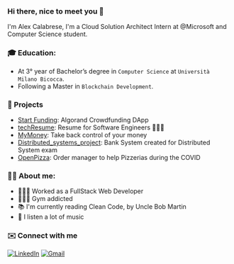 ### Hi there, nice to meet you 👋



I'm Alex Calabrese, I'm a Cloud Solution Architect Intern at @Microsoft and Computer Science student.

### 🎓 Education:
- At 3° year of Bachelor’s degree in `Computer Science` at `Università Milano Bicocca`.
- Following a Master in `Blockchain Development`.

### 📌 Projects
- [Start Funding](https://github.com/alexcalabrese/start-funding-app): Algorand Crowdfunding DApp
- [techResume](https://github.com/alexcalabrese/techResume): Resume for Software Engineers 👨🏻‍💻
- [MyMoney](https://github.com/alexcalabrese/MyMoney): Take back control of your money
- [Distributed_systems_project](https://github.com/alexcalabrese/Distributed_systems_project): Bank System created for Distributed System exam
- [OpenPizza](https://github.com/alexcalabrese/OpenPizza): Order manager to help Pizzerias during the COVID
<!--- - [IncidentiApp](https://github.com/alexcalabrese/IncidentiApp): High School final project -->

### 👨‍💻 About me:
- 👷🏻‍♂️ Worked as a FullStack Web Developer
- 🏋🏻‍♂️ Gym addicted
- 📚 I'm currently reading Clean Code, by Uncle Bob Martin
- 🎵 I listen a lot of music

### ✉️ Connect with me
[![LinkedIn](https://img.shields.io/badge/linkedin-%230077B5.svg?style=for-the-badge&logo=linkedin&logoColor=white)](https://www.linkedin.com/in/alex-calabrese)
[![Gmail](https://img.shields.io/badge/Gmail-D14836?style=for-the-badge&logo=gmail&logoColor=white)](mailto:alexcalabresejob@gmail.com)
